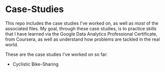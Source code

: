# Case-Studies

This repo includes the case studies I've worked on, as well as *most* of the associated files. My goal, through these case studies, is to practice skills that I have learned via the Google Data Analytics Professional Certificate, from Coursera, as well as understand how problems are tackled in the real world.

These are the case studies I've worked on so far:
* Cyclistic Bike-Sharing
